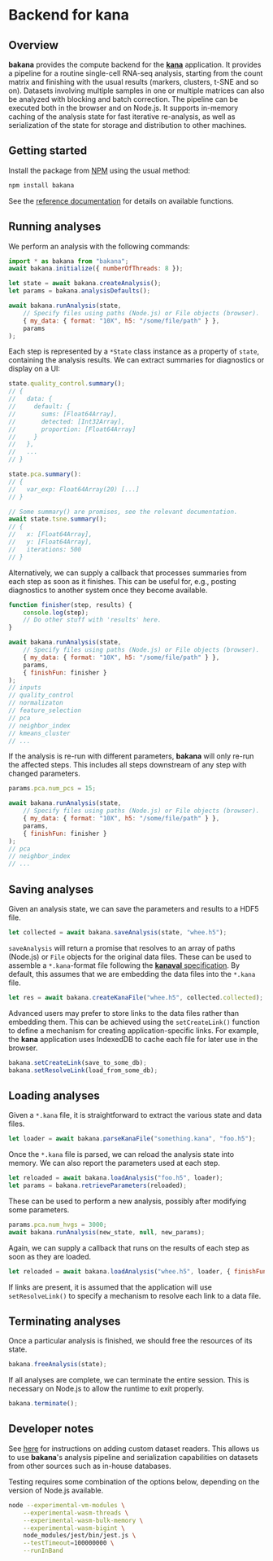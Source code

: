 # Backend for kana

## Overview

**bakana** provides the compute backend for the [**kana**](https://github.com/jkanche/kana) application.
It provides a pipeline for a routine single-cell RNA-seq analysis, starting from the count matrix and finishing with the usual results (markers, clusters, t-SNE and so on).
Datasets involving multiple samples in one or multiple matrices can also be analyzed with blocking and batch correction.
The pipeline can be executed both in the browser and on Node.js.
It supports in-memory caching of the analysis state for fast iterative re-analysis,
as well as serialization of the state for storage and distribution to other machines.

## Getting started

Install the package from [NPM](https://npmjs.com/package/bakana) using the usual method:

```sh
npm install bakana
```

See the [reference documentation](https://ltla.github.io/bakana/) for details on available functions.

## Running analyses

We perform an analysis with the following commands:

```js
import * as bakana from "bakana";
await bakana.initialize({ numberOfThreads: 8 });

let state = await bakana.createAnalysis();
let params = bakana.analysisDefaults();

await bakana.runAnalysis(state, 
    // Specify files using paths (Node.js) or File objects (browser).
    { my_data: { format: "10X", h5: "/some/file/path" } },
    params
);
```

Each step is represented by a `*State` class instance as a property of `state`, containing the analysis results.
We can extract summaries for diagnostics or display on a UI:

```js
state.quality_control.summary();
// {
//   data: {
//     default: {
//       sums: [Float64Array],
//       detected: [Int32Array],
//       proportion: [Float64Array]
//     }
//   },
//   ...
// }

state.pca.summary():
// {
//   var_exp: Float64Array(20) [...]
// }

// Some summary() are promises, see the relevant documentation.
await state.tsne.summary();
// {
//   x: [Float64Array],
//   y: [Float64Array],
//   iterations: 500
// }
```

Alternatively, we can supply a callback that processes summaries from each step as soon as it finishes.
This can be useful for, e.g., posting diagnostics to another system once they become available.

```js
function finisher(step, results) {
    console.log(step);
    // Do other stuff with 'results' here.
}

await bakana.runAnalysis(state, 
    // Specify files using paths (Node.js) or File objects (browser).
    { my_data: { format: "10X", h5: "/some/file/path" } },
    params,
    { finishFun: finisher }
);
// inputs
// quality_control
// normalizaton
// feature_selection
// pca
// neighbor_index
// kmeans_cluster
// ...
```

If the analysis is re-run with different parameters, **bakana** will only re-run the affected steps.
This includes all steps downstream of any step with changed parameters.

```js
params.pca.num_pcs = 15;

await bakana.runAnalysis(state, 
    // Specify files using paths (Node.js) or File objects (browser).
    { my_data: { format: "10X", h5: "/some/file/path" } },
    params,
    { finishFun: finisher }
);
// pca
// neighbor_index
// ...
```

## Saving analyses

Given an analysis state, we can save the parameters and results to a HDF5 file.

```js
let collected = await bakana.saveAnalysis(state, "whee.h5");
```

`saveAnalysis` will return a promise that resolves to an array of paths (Node.js) or `File` objects for the original data files.
These can be used to assemble a `*.kana`-format file following the [**kanaval** specification](https://ltla.github.io/kanaval).
By default, this assumes that we are embedding the data files into the `*.kana` file.

```js
let res = await bakana.createKanaFile("whee.h5", collected.collected);
```

Advanced users may prefer to store links to the data files rather than embedding them.
This can be achieved using the `setCreateLink()` function to define a mechanism for creating application-specific links.
For example, the **kana** application uses IndexedDB to cache each file for later use in the browser.

```js
bakana.setCreateLink(save_to_some_db);
bakana.setResolveLink(load_from_some_db);
```

## Loading analyses

Given a `*.kana` file, it is straightforward to extract the various state and data files.

```js
let loader = await bakana.parseKanaFile("something.kana", "foo.h5");
```

Once the `*.kana` file is parsed, we can reload the analysis state into memory.
We can also report the parameters used at each step.

```js
let reloaded = await bakana.loadAnalysis("foo.h5", loader);
let params = bakana.retrieveParameters(reloaded);
```

These can be used to perform a new analysis, possibly after modifying some parameters.

```js
params.pca.num_hvgs = 3000;
await bakana.runAnalysis(new_state, null, new_params);
```

Again, we can supply a callback that runs on the results of each step as soon as they are loaded.

```js
let reloaded = await bakana.loadAnalysis("whee.h5", loader, { finishFun: finisher });
```

If links are present, it is assumed that the application will use `setResolveLink()` to specify a mechanism to resolve each link to a data file.

## Terminating analyses

Once a particular analysis is finished, we should free the resources of its state.

```js
bakana.freeAnalysis(state);
```

If all analyses are complete, we can terminate the entire session.
This is necessary on Node.js to allow the runtime to exit properly.

```js
bakana.terminate();
```

## Developer notes

See [here](docs/related/custom_readers.md) for instructions on adding custom dataset readers.
This allows us to use **bakana**'s analysis pipeline and serialization capabilities on datasets from other sources such as in-house databases.

Testing requires some combination of the options below,
depending on the version of Node.js available.

```sh
node --experimental-vm-modules \
    --experimental-wasm-threads \
    --experimental-wasm-bulk-memory \
    --experimental-wasm-bigint \
    node_modules/jest/bin/jest.js \
    --testTimeout=100000000 \
    --runInBand
```
